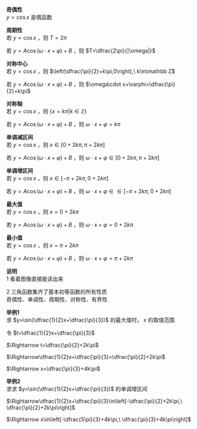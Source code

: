 **奇偶性**  
$y=\cos x$ 是偶函数  
  
**周期性**  
若 $y=\cos x$ ，则 $T=2\pi$  
  
若 $y=A\cos(\omega\cdot x+\varphi)+B$ ，则 $T=\dfrac{2\pi}{|\omega|}$  
  
**对称中心**  
若 $y=\cos x$ ，则 $\left(\dfrac{\pi}{2}+k\pi,0\right),\ k\in\mathbb Z$  
  
若 $y=A\cos(\omega\cdot x+\varphi)+B$ ，则 $\omega\cdot x+\varphi=\dfrac{\pi}{2}+k\pi$  
  
**对称轴**  
若 $y=\cos x$ ，则 $\{x=k\pi|k\in\mathbb Z\}$  
  
若 $y=A\cos(\omega\cdot x+\varphi)+B$ ，则 $\omega\cdot x+\varphi=k\pi$  
  
**单调减区间**  
若 $y=\cos x$ ，则 $x\in[0+2k\pi,\pi+2k\pi]$  
  
若 $y=A\cos(\omega\cdot x+\varphi)+B$ ，则 $\omega\cdot x+\varphi\in[0+2k\pi,\pi+2k\pi]$  
  
**单调增区间**  
若 $y=\cos x$ ，则 $x\in[-\pi+2k\pi,0+2k\pi]$  
  
若 $y=A\cos(\omega\cdot x+\varphi)+B$ ，则 $\omega\cdot x+\varphi\in\in[-\pi+2k\pi,0+2k\pi]$  
  
**最大值**  
若 $y=\cos x$ ，则 $x=0+2k\pi$  
  
若 $y=A\cos(\omega\cdot x+\varphi)+B$ ，则 $\omega\cdot x+\varphi=0+2k\pi$  
  
**最小值**  
若 $y=\cos x$ ，则 $x=\pi+2k\pi$  
  
若 $y=A\cos(\omega\cdot x+\varphi)+B$ ，则 $\omega\cdot x+\varphi=\pi+2k\pi$  
  
**说明**  
1 看着图像直接能读出来  
  
2 三角函数集齐了基本初等函数的所有性质  
奇偶性、单调性、周期性、对称性、有界性  
  
**举例1**  
求 $y=\sin(\dfrac{1}{2}x+\dfrac{\pi}{3})$ 的最大值时， $x$ 的取值范围  
  
令 $t=\dfrac{1}{2}x+\dfrac{\pi}{3}$  
  
$\Rightarrow t=\dfrac{\pi}{2}+2k\pi$  
  
$\Rightarrow\dfrac{1}{2}x+\dfrac{\pi}{3}=\dfrac{\pi}{2}+2k\pi$  
  
$\Rightarrow x=\dfrac{\pi}{3}+4k\pi$  
  
**举例2**  
求求 $y=\sin(\dfrac{1}{2}x+\dfrac{\pi}{3})$ 的单调增区间  
  
$\Rightarrow\dfrac{1}{2}x+\dfrac{\pi}{3}\in\left[-\dfrac{\pi}{2}+2k\pi,\ \dfrac{\pi}{2}+2k\pi\right]$  
  
$\Rightarrow x\in\left[-\dfrac{5\pi}{3}+4k\pi,\ \dfrac{\pi}{3}+4k\pi\right]$  
